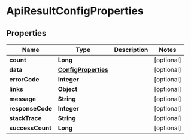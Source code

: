 
# ApiResultConfigProperties

## Properties
Name | Type | Description | Notes
------------ | ------------- | ------------- | -------------
**count** | **Long** |  |  [optional]
**data** | [**ConfigProperties**](ConfigProperties.md) |  |  [optional]
**errorCode** | **Integer** |  |  [optional]
**links** | **Object** |  |  [optional]
**message** | **String** |  |  [optional]
**responseCode** | **Integer** |  |  [optional]
**stackTrace** | **String** |  |  [optional]
**successCount** | **Long** |  |  [optional]



